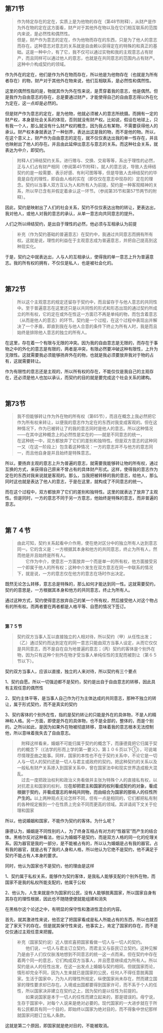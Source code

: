 <h2>第71节</h2><blockquote>    作为特定存在的定在，实质上是为他物的存在（第48节附释），从财产是作为外在物的定在这方面看，财产对于其他外在物以及在它们相互联系的范围内来说，是必然性和偶然性。<br>    但是，财产作为意志的定在，作为他物而存在的东西，只是为了他人的意志而存在。这种意志对意志的关系就是自由赖以获得定在的特殊的和真正的基础。这是一种中介，有了它，我不仅可以通过实物和我的主观意志占有财产，而且同样可以通过他人的意志，也就是在共同意志的范围内占有财产。这种中介构成契约的领域。</blockquote><p>作为外在的定在，他们是作为外在物而存在，所以他是为他物存在（也就是为所有者存在）的物，财产对于其他外在物来说，他们互相联系，是必然性和偶然性。</p><p>这里的偶然性指的是，物就其作为外在性来说，是贯穿着我的意志，他是偶然。但是我作为自由意志的存在，总是要通过财产，才能使得自己的自由意志得以外在化为定在，这一点却是必然的。</p><p>但是财产作为意志的定在，是为他物，他就必须被人的意志所统摄。而拥有一定的财产权，本身是社会关系的体现，否则就没有财产权。比如说，假设在地球上，只有我一个人，那么就没有什么财产权的概念，因为我占有某物，不需要获得他人的承认。财产权本身就表达了一种划界，表达出这是我的物，而不是他的物。所以，在这个意义上，财产作为自由意志的定在，就不仅仅表达出我的单一性存在，并且也映射出了他人的存在。并且由此延伸出意志与意志的关系。而这种社会关系，就表达为中介，即契约。</p><blockquote>    附释人们缔结契约关系，进行赠与、交换、交易等等，系出于理性的必然，正与人们占有财产相同（参阅第45节附释）。就人的意志说，导致人去缔结契约的是一般需要、表示好感、有利可图等等，但是导致人去缔结契约的毕竟是自在的理性，即自由人格的实在（即仅仅在意志中现存的）定在的理念。契约以当事人双方互认为人和所有人为前提。契约是一种客观精神的关系，所以早已含有并假定着承认这一环节。（参阅第35节和第57节两节的附释）。</blockquote><p>因此，契约是映射出了人们的社会关系，契约不仅仅表达出物的转让，更表达出，我对他人，或他人对我的意志的承认，从单一意志向共同意志的提升。</p><p>人们之所以缔结契约，是出自于理性的必然，他必须与互相承认为前提</p><blockquote>    补充（作为契约基础的普遍意志）在契约中，我通过共同意志而拥有所有权。这就是说，理性的利益在于主观意志成为普遍意志，并把自己提高到这种现实化。</blockquote><p>于是，契约之中就表达出，人与人的互相承认，使得我的单一意志上升为普遍意志。我的所有权的拥有，不仅仅是私人，也是被社会化的。</p><p><br></p><h2>第72节</h2><blockquote>   所以这个主观意志的规定还留存于契约中，而且留存于与他人意志的共同性中。至于普遍意志在这里还只是以共同性的形式和形态出现的通过契约所成立的所有权，它的定在或外在性这一方面已不再是单纯的物，而包含着意志（从而是他人的意志）的环节。契约是一个过程，在这个过程中表现出并解决了一个矛盾，即直到我在与他人合意的条件下终止为所有人时，我是而且始终是排除他人意志的独立的所有人。</blockquote><p>在这里，存在着一个有限与无限的冲突。因为我的自由意志是无限的，而存在于事物之中的外化的意志是有限的，两者是冲突，有限必然要冲破这种有限性，上升为无限性。这就需要我必须能够扬弃外在的物，也就是我必须要放弃我对于物的占有，这就需要转让。</p><p>作为有限性的意志还是主观的，所以所有权的存在，不能仅仅是我自己的主观存在，还必须是他人也加以承认，而契约的目的就是要完成这个社会关系的建构。</p><p><br></p><h2>第73节</h2><blockquote>    我不但能够转让作为外在物的所有权（第65节），而且在概念上我必然把它作为所有权来转让，以便我的意志作为定在的东西对我变成客观的。但在这种情况下，作为已被转让了的我的意志同时是他人的意志。所以这种情况——在其中这种概念上的必然性是实在的——就是不同意志的统一，<br>    在这种统一中，双方都放弃了它们的差别和独特性。但是双方意志的这种同一又（在这一阶段上）包含着这种情况：一方的意志并不与他方的意志同一，而且他自身是并且始终是特殊意志。</blockquote><p>所以，要扬弃主观的意志上升为普遍的意志，就需要我能够转让物的所有权，通过互换的方式，来获得自己原来不曾占有的具体财产形式。这样，使得我的意志作为定在的东西对我来说就是客观的。那么，当我把被转移的我的意志，给他人，那么同时这也就是表达了他人的意志，于是在这里，就构成了不同意志的统一。</p><p>而在这个过程中，双方都放弃了它们的差别和独特性。这里的就表达了放弃了主观性。但是同时，一方的意志不同于另一方意志，他始终是特殊的意志，而非普遍的意志。</p><p><br></p><h2>第７４节 </h2><blockquote>由此可知，契约关系起看中介作用，使在绝对区分中的独立所有人达到意志同一。它的含义是：一方根据其本身和他方的共同意志，终止为所有人，然而他是并且始终是所有人。 <br>　　它作为中介，使意志一方面放弃一个而是单一的所有权，他方面接受另一个即属于他人的所有权；这种中介发生在双方意志在同一中联系的情况下，就是说，一方的意志仅在他方的意志在场时作出决定。</blockquote><p>既然无论怎么转移，意志总是特殊的，那么如何才能达到同一性。这就需要契约，契约的意思是，一方根据其本身和他方的共同意志，终止为所有人。</p><p>通过这种方式，契约使得意志放弃自己的某一个所有权，然后接受他人对这个物占有的所有权。而两者要在两者都是人格平等、自愿的情况下签订。</p><p><br></p><p><b>第７５节 </b></p><blockquote>契约双方当事人互以直接独立的人相对待，所以契约（甲）从任性出发；（乙）通过契约而达到定在的同一意志只能由双方当事人设定，从而它仅仅是共同意志，而不是自在自为地普遍的意志；（丙）契约的客体是个别外在物，因为只有这种个别外在物才受当事人单纯任性的支配而被割让（第６５节以下）。 </blockquote><p>契约双方当事人，应该以直接，独立的人来对待，所以契约有三个要点</p><p>1、契约自愿。所以一切强迫都不是契约，契约是出自于自由意志的转移，因此具有主观任意的偶然性</p><p>2、契约主体平等，是当事人自己作为行为主体达成的共同意志，那种不独立的转让，属于形式契约，而不是真实的契约</p><p>3、契约客体的个别外在性，指的是契约转让的只能是外在的具体物，不是人的精神和人格。另一方面，即使是外在的具体物，也不是全部的，整体的，而是个别的。之所以如此，是因为如果外在物被彻底转移，意味着我的意志根本无法控制他，所以意味着我失去了自由意志。</p><blockquote>　附释这样看来，婚姻不可能归属于契约的概念下，而康德竟把它归属于契约的概念下（《法学的形而上学的第一要义》，第１０６页以下①），可说竭尽情理歪曲之能事。同样，国家的本性也不在于契约关系中，不论它是一切人与一切人的契约还是一切人与君主或政府的契约。把这种契约的关系以及一般私有财产关系掺入到国家关系中，曾在国家法中和现实世界造成极大混乱。  <br>　过去一度把政治权利和政治义务看做并主张为特殊个人的直接私有权，以对抗君主和国家的权利，现<b>在却把君主和国家的权利看成契约的对象，看成根据于契约，并看成意志的单纯共同物，而由结合为国家的那些人的任性所产生的。</b>以上两种观点无论怎样不同，但有一点是相同的，它们都把私有制的各种规定搬到一个在性质上完全不同而更高的领域。其详请阅下文关于伦理和国家</blockquote><p>所以，他说婚姻和国家，不能作为契约的客体。为什么呢？</p><p>康德认为，婚姻是不同性别的人，为了终身互相占有对方的“性器官”而产生的结合体。黑格尔反对这种看法，他认为婚姻不是契约，而是双方人格的同一化的伦理关系。因为器官是我的一部分，是不能被占有的，所以认为婚姻是占有我的器官。占有我的器官，就是占有了我的人身和人格，所以他认为它绝不是契约，他不满足于契约不能占有人本身的要求。</p><p>同时，他认为国家也不是契约，他的理由是这样</p><p>1、契约属于私权关系，能够作为契约客体，是我私人能够支配的个别外在物，而国家不是我的私权所能支配的，他属于公权</p><p>2、他认为，人生来就是作为国家的公民，没有人能够脱离国家，所以国家自身有其存在的理性根据，因此也不随随便便就能组建和消失</p><p>在黑格尔这个论述之中，有明显的保守性和激进性混合的内容。</p><p>首先，就其激进性来说，他否定了把国家看成是私人所能占有的东西，所以也就否定了家天下的存在。但是就其保守性来说，他事实上，肯定了国家的存在，而不是仅仅通过主观任意来把握。</p><blockquote>补充（国家契约说）近人很欢喜把国家看做一切人与一切人的契约。  <br>　　他们说，一切人与君主订立契约，而君主又与臣民订立契约。这种见解乃是由于人们仅仅肤浅地想到不同意志的统一这一点而来。但在契约中存在着两个同一的意志，它们构成双方当事人，并且愿意继续成为所有人。所以契约是从人的任性出发，在这一出发点上婚姻与契约相同。但就国家而论，情形却完全不同，因为人生来就已是国家的公民，任何人不得任意脱离国家。生活于国家中，乃为人的理性所规定，纵使国家尚未存在，然而建立国家的理性要求却已存在。入境或出国都要得到国家许可，而不系于个人的任性，所以国家决非建立在契约之上，因为契约是以任性为前提的。  <br>　　如果说国家是本于一切人的任性而建立起来的，那是错误的。毋宁说，生存于国家中，对每个人说来是绝对必要的。现代国家的一大进步就在于所有公民都具有同一个目的，即始终以国家为绝对目的，而不得象中世纪那样就国家问题订立私人条款。  </blockquote><p>这就是第二个原因，即国家就是绝对目的，不能被取消。</p><p></p><p></p><p></p><p></p><p></p><p></p><p></p>